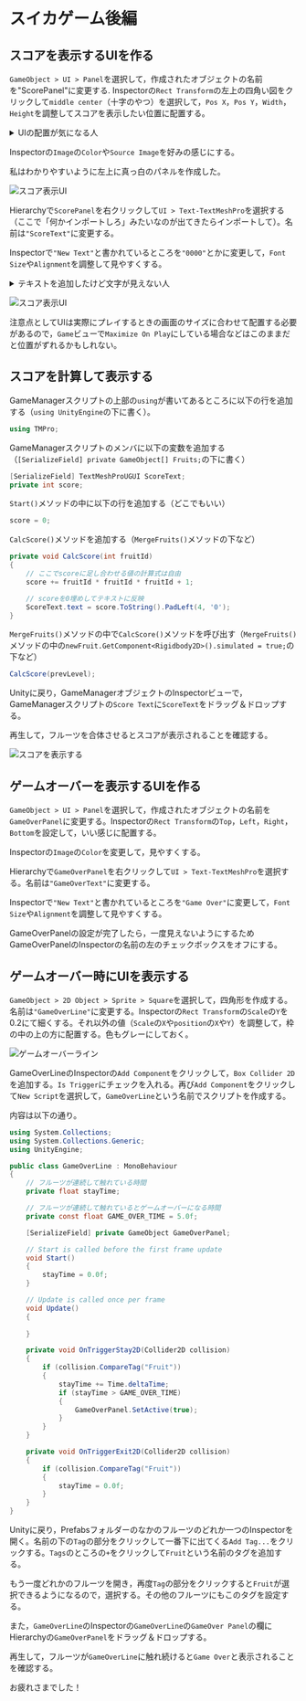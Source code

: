 # スイカゲーム後編
## スコアを表示するUIを作る

`GameObject > UI > Panel`を選択して，作成されたオブジェクトの名前を"ScorePanel"に変更する. Inspectorの`Rect Transform`の左上の四角い図をクリックして`middle center`（十字のやつ）を選択して，`Pos X`，`Pos Y`，`Width`，`Height`を調整してスコアを表示したい位置に配置する。

<details>
<summary>UIの配置が気になる人</summary>

`Play Maximize`などの設定をすると，再生時に画面サイズがかわります。その時にUIの位置がずれることがあります。その場合は，`16:9`などのような比ではなく，ピクセル数の指定（`1920x1080`など）で配置するといいかもしれません。

それ以外にも，Inspectorの`Rect Transform`の左上の四角い図をクリックして出てくるモードで，配置の固定方法などを変更することができるので，試してみてください。

</details>

Inspectorの`Image`の`Color`や`Source Image`を好みの感じにする。

私はわかりやすいように左上に真っ白のパネルを作成した。

![スコア表示UI](images/9.png)

Hierarchyで`ScorePanel`を右クリックして`UI > Text-TextMeshPro`を選択する（ここで「何かインポートしろ」みたいなのが出てきたらインポートして）。名前は`"ScoreText"`に変更する。

Inspectorで`"New Text"`と書かれているところを`"0000"`とかに変更して，`Font Size`や`Alignment`を調整して見やすくする。

<details>
<summary>テキストを追加したけど文字が見えない人</summary>

テキストを追加したけど何も見えない人は，パネルとテキストの色が同じか，テキストの`Rect Transform`の`Width`や`Height`が小さすぎるかもしれないので，大きめの値を設定する。

</details>


![スコア表示UI](images/10.png)

注意点としてUIは実際にプレイするときの画面のサイズに合わせて配置する必要があるので，`Game`ビューで`Maximize On Play`にしている場合などはこのままだと位置がずれるかもしれない。

## スコアを計算して表示する

GameManagerスクリプトの上部の`using`が書いてあるところに以下の行を追加する（`using UnityEngine`の下に書く）。

```csharp
using TMPro;
```

GameManagerスクリプトのメンバに以下の変数を追加する（`[SerializeField] private GameObject[] Fruits;`の下に書く）

```csharp
[SerializeField] TextMeshProUGUI ScoreText;
private int score;
```

`Start()`メソッドの中に以下の行を追加する（どこでもいい）

```csharp
score = 0;
```

`CalcScore()`メソッドを追加する（`MergeFruits()`メソッドの下など）

```csharp
private void CalcScore(int fruitId)
{
    // ここでscoreに足し合わせる値の計算式は自由
    score += fruitId * fruitId * fruitId + 1;

    // scoreを0埋めしてテキストに反映
    ScoreText.text = score.ToString().PadLeft(4, '0');
}
```

`MergeFruits()`メソッドの中で`CalcScore()`メソッドを呼び出す（`MergeFruits()`メソッドの中の`newFruit.GetComponent<Rigidbody2D>().simulated = true;`の下など）

```csharp
CalcScore(prevLevel);
```

Unityに戻り，GameManagerオブジェクトのInspectorビューで，GameManagerスクリプトの`Score Text`に`ScoreText`をドラッグ＆ドロップする。

再生して，フルーツを合体させるとスコアが表示されることを確認する。

![スコアを表示する](images/11.png)

## ゲームオーバーを表示するUIを作る

`GameObject > UI > Panel`を選択して，作成されたオブジェクトの名前を`GameOverPanel`に変更する。Inspectorの`Rect Transform`の`Top`，`Left`，`Right`，`Bottom`を設定して，いい感じに配置する。

Inspectorの`Image`の`Color`を変更して，見やすくする。

Hierarchyで`GameOverPanel`を右クリックして`UI > Text-TextMeshPro`を選択する。名前は`"GameOverText"`に変更する。

Inspectorで`"New Text"`と書かれているところを`"Game Over"`に変更して，`Font Size`や`Alignment`を調整して見やすくする。

GameOverPanelの設定が完了したら，一度見えないようにするためGameOverPanelのInspectorの名前の左のチェックボックスをオフにする。

## ゲームオーバー時にUIを表示する

`GameObject > 2D Object > Sprite > Square`を選択して，四角形を作成する。名前は`"GameOverLine"`に変更する。Inspectorの`Rect Transform`の`Scale`の`Y`を0.2にて細くする。それ以外の値（`Scale`の`X`や`position`の`X`や`Y`）を調整して，枠の中の上の方に配置する。色もグレーにしておく。

![ゲームオーバーライン](images/12.png)

GameOverLineのInspectorの`Add Component`をクリックして，`Box Collider 2D`を追加する。`Is Trigger`にチェックを入れる。再び`Add Component`をクリックして`New Script`を選択して，`GameOverLine`という名前でスクリプトを作成する。

内容は以下の通り。

```csharp
using System.Collections;
using System.Collections.Generic;
using UnityEngine;

public class GameOverLine : MonoBehaviour
{
    // フルーツが連続して触れている時間
    private float stayTime;

    // フルーツが連続して触れているとゲームオーバーになる時間
    private const float GAME_OVER_TIME = 5.0f;

    [SerializeField] private GameObject GameOverPanel;

    // Start is called before the first frame update
    void Start()
    {
        stayTime = 0.0f;
    }

    // Update is called once per frame
    void Update()
    {
        
    }

    private void OnTriggerStay2D(Collider2D collision)
    {
        if (collision.CompareTag("Fruit"))
        {
            stayTime += Time.deltaTime;
            if (stayTime > GAME_OVER_TIME)
            {
                GameOverPanel.SetActive(true);
            }
        }
    }

    private void OnTriggerExit2D(Collider2D collision)
    {
        if (collision.CompareTag("Fruit"))
        {
            stayTime = 0.0f;
        }
    }
}
```

Unityに戻り，Prefabsフォルダーのなかのフルーツのどれか一つのInspectorを開く。名前の下の`Tag`の部分をクリックして一番下に出てくる`Add Tag...`をクリックする。`Tags`のところの`+`をクリックして`Fruit`という名前のタグを追加する。

もう一度どれかのフルーツを開き，再度`Tag`の部分をクリックすると`Fruit`が選択できるようになるので，選択する。その他のフルーツにもこのタグを設定する。

また，`GameOverLine`のInspectorの`GameOverLine`の`GameOver Panel`の欄にHierarchyの`GameOverPanel`をドラッグ＆ドロップする。

再生して，フルーツが`GameOverLine`に触れ続けると`Game Over`と表示されることを確認する。

お疲れさまでした！
